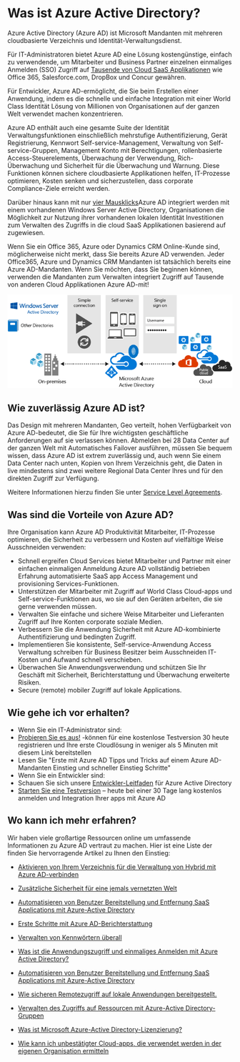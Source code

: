 <properties
    pageTitle="Was ist Azure Active Directory?"
    description="Formular mit Azure Active Directory Erweitern Ihrer vorhandenen lokalen Identitäten in der Cloud oder Azure AD-integriert Anwendungen entwickeln."
    services="active-directory"
    documentationCenter=""
    authors="markusvi"
    manager="femila"
    editor=""/>

<tags
    ms.service="active-directory"
    ms.workload="identity"
    ms.tgt_pltfrm="na"
    ms.devlang="na"
    ms.topic="article"
    ms.date="08/23/2016"
    ms.author="markusvi"/>


# <a name="what-is-azure-active-directory"></a>Was ist Azure Active Directory?





Azure Active Directory (Azure AD) ist Microsoft Mandanten mit mehreren cloudbasierte Verzeichnis und Identität-Verwaltungsdienst.

Für IT-Administratoren bietet Azure AD eine Lösung kostengünstige, einfach zu verwendende, um Mitarbeiter und Business Partner einzelnen einmaliges Anmelden (SSO) Zugriff auf [Tausende von Cloud SaaS Applikationen](http://blogs.technet.com/b/ad/archive/2014/09/03/50-saas-apps-now-support-federation-with-azure-ad.aspx) wie Office 365, Salesforce.com, DropBox und Concur gewähren.

Für Entwickler, Azure AD-ermöglicht, die Sie beim Erstellen einer Anwendung, indem es die schnelle und einfache Integration mit einer World Class Identität Lösung von Millionen von Organisationen auf der ganzen Welt verwendet machen konzentrieren.

Azure AD enthält auch eine gesamte Suite der Identität Verwaltungsfunktionen einschließlich mehrstufige Authentifizierung, Gerät Registrierung, Kennwort Self-service-Management, Verwaltung von Self-service-Gruppen, Management Konto mit Berechtigungen, rollenbasierte Access-Steuerelements, Überwachung der Verwendung, Rich-Überwachung und Sicherheit für die Überwachung und Warnung. Diese Funktionen können sichere cloudbasierte Applikationen helfen, IT-Prozesse optimieren, Kosten senken und sicherzustellen, dass corporate Compliance-Ziele erreicht werden.

Darüber hinaus kann mit nur [vier Mausklicks](http://blogs.technet.com/b/ad/archive/2014/08/04/connecting-ad-and-azure-ad-only-4-clicks-with-azure-ad-connect.aspx)Azure AD integriert werden mit einem vorhandenen Windows Server Active Directory, Organisationen die Möglichkeit zur Nutzung ihrer vorhandenen lokalen Identität Investitionen zum Verwalten des Zugriffs in die cloud SaaS Applikationen basierend auf zugewiesen.

Wenn Sie ein Office 365, Azure oder Dynamics CRM Online-Kunde sind, möglicherweise nicht merkt, dass Sie bereits Azure AD verwenden. Jeder Office365, Azure und Dynamics CRM Mandanten ist tatsächlich bereits eine Azure AD-Mandanten. Wenn Sie möchten, dass Sie beginnen können, verwenden die Mandanten zum Verwalten integriert Zugriff auf Tausende von anderen Cloud Applikationen Azure AD-mit!





![Azure AD verbinden Stapel](./media/active-directory-whatis/Azure_Active_Directory.png)


## <a name="how-reliable-is-azure-ad"></a>Wie zuverlässig Azure AD ist?

Das Design mit mehreren Mandanten, Geo verteilt, hohen Verfügbarkeit von Azure AD-bedeutet, die Sie für Ihre wichtigsten geschäftliche Anforderungen auf sie verlassen können. Abmelden bei 28 Data Center auf der ganzen Welt mit Automatisches Failover ausführen, müssen Sie bequem wissen, dass Azure AD ist extrem zuverlässig und, auch wenn Sie einem Data Center nach unten, Kopien von Ihrem Verzeichnis geht, die Daten in live mindestens sind zwei weitere Regional Data Center Ihres und für den direkten Zugriff zur Verfügung.

Weitere Informationen hierzu finden Sie unter [Service Level Agreements](https://azure.microsoft.com/support/legal/sla/).



## <a name="what-are-the-benefits-of-azure-ad"></a>Was sind die Vorteile von Azure AD?

Ihre Organisation kann Azure AD Produktivität Mitarbeiter, IT-Prozesse optimieren, die Sicherheit zu verbessern und Kosten auf vielfältige Weise Ausschneiden verwenden:

-   Schnell ergreifen Cloud Services bietet Mitarbeiter und Partner mit einer einfachen einmaligen Anmeldung Azure AD vollständig betrieben Erfahrung automatisierte SaaS app Access Management und provisioning Services-Funktionen.
-   Unterstützen der Mitarbeiter mit Zugriff auf World Class Cloud-apps und Self-service-Funktionen aus, wo sie auf den Geräten arbeiten, die sie gerne verwenden müssen.
-   Verwalten Sie einfache und sichere Weise Mitarbeiter und Lieferanten Zugriff auf Ihre Konten corporate soziale Medien.
-   Verbessern Sie die Anwendung Sicherheit mit Azure AD-kombinierte Authentifizierung und bedingten Zugriff.
-   Implementieren Sie konsistente, Self-service-Anwendung Access Verwaltung schreiben für Business Besitzer beim Ausschneiden IT-Kosten und Aufwand schnell verschieben.
-   Überwachen Sie Anwendungsverwendung und schützen Sie Ihr Geschäft mit Sicherheit, Berichterstattung und Überwachung erweiterte Risiken.
-   Secure (remote) mobiler Zugriff auf lokale Applications.






## <a name="how-can-i-get-started"></a>Wie gehe ich vor erhalten?
-   Wenn Sie ein IT-Administrator sind:
 - [Probieren Sie es aus!](https://azure.microsoft.com/trial/get-started-active-directory/) -können für eine kostenlose Testversion 30 heute registrieren und Ihre erste Cloudlösung in weniger als 5 Minuten mit diesem Link bereitstellen
 - Lesen Sie "Erste mit Azure AD Tipps und Tricks auf einem Azure AD-Mandanten Einstieg und schneller Einstieg Schritte"
-   Wenn Sie ein Entwickler sind:
 - Schauen Sie sich unsere [Entwickler-Leitfaden](active-directory-developers-guide.md) für Azure Active Directory
 - [Starten Sie eine Testversion](https://azure.microsoft.com/trial/get-started-active-directory/) – heute bei einer 30 Tage lang kostenlos anmelden und Integration Ihrer apps mit Azure AD



## <a name="where-can-i-learn-more"></a>Wo kann ich mehr erfahren?

Wir haben viele großartige Ressourcen online um umfassende Informationen zu Azure AD vertraut zu machen. Hier ist eine Liste der finden Sie hervorragende Artikel zu Ihnen den Einstieg:


- [Aktivieren von Ihrem Verzeichnis für die Verwaltung von Hybrid mit Azure AD-verbinden](active-directory-aadconnect.md)

- [Zusätzliche Sicherheit für eine jemals vernetzten Welt](../multi-factor-authentication/multi-factor-authentication.md)

- [Automatisieren von Benutzer Bereitstellung und Entfernung SaaS Applications mit Azure-Active Directory](active-directory-saas-app-provisioning.md)

- [Erste Schritte mit Azure AD-Berichterstattung](active-directory-reporting-getting-started.md)

- [Verwalten von Kennwörtern überall](active-directory-passwords.md)

- [Was ist die Anwendungszugriff und einmaliges Anmelden mit Azure Active Directory?](active-directory-appssoaccess-whatis.md)

- [Automatisieren von Benutzer Bereitstellung und Entfernung SaaS Applications mit Azure-Active Directory](active-directory-saas-app-provisioning.md)

- [Wie sicheren Remotezugriff auf lokale Anwendungen bereitgestellt.](active-directory-application-proxy-get-started.md)

- [Verwalten des Zugriffs auf Ressourcen mit Azure-Active Directory-Gruppen](active-directory-manage-groups.md)

- [Was ist Microsoft Azure-Active Directory-Lizenzierung?](active-directory-licensing-what-is.md)

- [Wie kann ich unbestätigter Cloud-apps, die verwendet werden in der eigenen Organisation ermitteln](active-directory-cloudappdiscovery-whatis.md)
